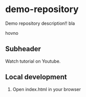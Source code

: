 # demo-repository

Demo repository description!!
bla

hovno

## Subheader

Watch tutorial on Youtube. 

 ## Local development

 1. Open index.html in your browser